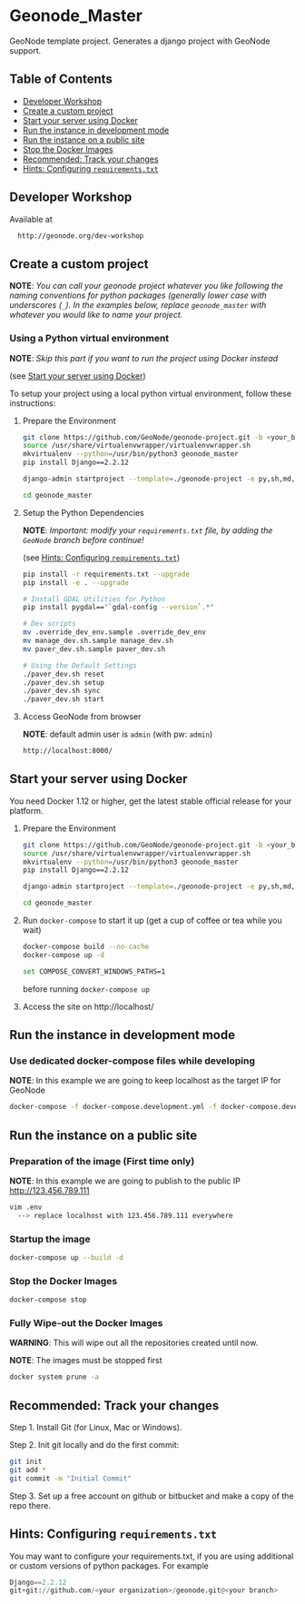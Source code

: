 # Geonode_Master

GeoNode template project. Generates a django project with GeoNode support.

## Table of Contents

-  [Developer Workshop](#developer-Workshop)
-  [Create a custom project](#create-a-custom-project)
-  [Start your server using Docker](#start-your-server-using-docker)
-  [Run the instance in development mode](#run-the-instance-in-development-mode)
-  [Run the instance on a public site](#run-the-instance-on-a-public-site)
-  [Stop the Docker Images](#stop-the-docker-images)
-  [Recommended: Track your changes](#recommended-track-your-changes)
-  [Hints: Configuring `requirements.txt`](#hints-configuring-requirementstxt)

## Developer Workshop

Available at

  ```bash
    http://geonode.org/dev-workshop
  ```

## Create a custom project

**NOTE**: *You can call your geonode project whatever you like following the naming conventions for python packages (generally lower case with underscores (``_``). In the examples below, replace ``geonode_master`` with whatever you would like to name your project.*

### Using a Python virtual environment

**NOTE**: *Skip this part if you want to run the project using Docker instead*

(see [Start your server using Docker](#start-your-server-using-docker))

To setup your project using a local python virtual environment, follow these instructions:

1. Prepare the Environment

    ```bash
    git clone https://github.com/GeoNode/geonode-project.git -b <your_branch>
    source /usr/share/virtualenvwrapper/virtualenvwrapper.sh
    mkvirtualenv --python=/usr/bin/python3 geonode_master
    pip install Django==2.2.12

    django-admin startproject --template=./geonode-project -e py,sh,md,rst,json,yml,ini,env,sample,properties -n monitoring-cron -n Dockerfile geonode_master

    cd geonode_master
    ```

2. Setup the Python Dependencies

    **NOTE**: *Important: modify your `requirements.txt` file, by adding the `GeoNode` branch before continue!*

    (see [Hints: Configuring `requirements.txt`](#hints-configuring-requirementstxt))

    ```bash
    pip install -r requirements.txt --upgrade
    pip install -e . --upgrade

    # Install GDAL Utilities for Python
    pip install pygdal=="`gdal-config --version`.*"

    # Dev scripts
    mv .override_dev_env.sample .override_dev_env
    mv manage_dev.sh.sample manage_dev.sh
    mv paver_dev.sh.sample paver_dev.sh

    # Using the Default Settings
    ./paver_dev.sh reset
    ./paver_dev.sh setup
    ./paver_dev.sh sync
    ./paver_dev.sh start
    ```

3. Access GeoNode from browser

    **NOTE**: default admin user is ``admin`` (with pw: ``admin``)

    ```bash
    http://localhost:8000/
    ```

## Start your server using Docker

You need Docker 1.12 or higher, get the latest stable official release for your platform.

1. Prepare the Environment

    ```bash
    git clone https://github.com/GeoNode/geonode-project.git -b <your_branch>
    source /usr/share/virtualenvwrapper/virtualenvwrapper.sh
    mkvirtualenv --python=/usr/bin/python3 geonode_master
    pip install Django==2.2.12

    django-admin startproject --template=./geonode-project -e py,sh,md,rst,json,yml,ini,env,sample,properties -n monitoring-cron -n Dockerfile geonode_master

    cd geonode_master
    ```

2. Run `docker-compose` to start it up (get a cup of coffee or tea while you wait)

    ```bash
    docker-compose build --no-cache
    docker-compose up -d
    ```

    ```bash
    set COMPOSE_CONVERT_WINDOWS_PATHS=1
    ```

    before running `docker-compose up`

3. Access the site on http://localhost/

## Run the instance in development mode

### Use dedicated docker-compose files while developing

**NOTE**: In this example we are going to keep localhost as the target IP for GeoNode

  ```bash
  docker-compose -f docker-compose.development.yml -f docker-compose.development.override.yml up
  ```

## Run the instance on a public site

### Preparation of the image (First time only)

**NOTE**: In this example we are going to publish to the public IP http://123.456.789.111

```bash
vim .env
  --> replace localhost with 123.456.789.111 everywhere
```

### Startup the image

```bash
docker-compose up --build -d
```

### Stop the Docker Images

```bash
docker-compose stop
```

### Fully Wipe-out the Docker Images

**WARNING**: This will wipe out all the repositories created until now.

**NOTE**: The images must be stopped first

```bash
docker system prune -a
```

## Recommended: Track your changes

Step 1. Install Git (for Linux, Mac or Windows).

Step 2. Init git locally and do the first commit:

```bash
git init
git add *
git commit -m "Initial Commit"
```

Step 3. Set up a free account on github or bitbucket and make a copy of the repo there.

## Hints: Configuring `requirements.txt`

You may want to configure your requirements.txt, if you are using additional or custom versions of python packages. For example

```python
Django==2.2.12
git+git://github.com/<your organization>/geonode.git@<your branch>
```
